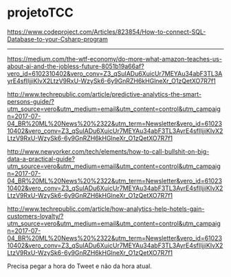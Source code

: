 # projetoTCC

https://www.codeproject.com/Articles/823854/How-to-connect-SQL-Database-to-your-Csharp-program
________________________  _____________________________________________________________________


https://medium.com/the-wtf-economy/do-more-what-amazon-teaches-us-about-ai-and-the-jobless-future-8051b19a66af?vero_id=6102310402&vero_conv=Z3_qSuIADu6XuicUr7MEYAu34abF3TL3AyrE4sfIIjjiKIvX2LtzV9RxU-WzySk6-6y9GnRZH6kHGlneXr_O1zQetXO7R7f1

http://www.techrepublic.com/article/predictive-analytics-the-smart-persons-guide/?utm_source=vero&utm_medium=email&utm_content=control&utm_campaign=2017-07-04_BR%20ML%20News%20%2322&utm_term=Newsletter&vero_id=6102310402&vero_conv=Z3_qSuIADu6XuicUr7MEYAu34abF3TL3AyrE4sfIIjjiKIvX2LtzV9RxU-WzySk6-6y9GnRZH6kHGlneXr_O1zQetXO7R7f1

http://www.newyorker.com/tech/elements/how-to-call-bullshit-on-big-data-a-practical-guide?utm_source=vero&utm_medium=email&utm_content=control&utm_campaign=2017-07-04_BR%20ML%20News%20%2322&utm_term=Newsletter&vero_id=6102310402&vero_conv=Z3_qSuIADu6XuicUr7MEYAu34abF3TL3AyrE4sfIIjjiKIvX2LtzV9RxU-WzySk6-6y9GnRZH6kHGlneXr_O1zQetXO7R7f1

http://www.techrepublic.com/article/how-analytics-help-hotels-gain-customers-loyalty/?utm_source=vero&utm_medium=email&utm_content=control&utm_campaign=2017-07-04_BR%20ML%20News%20%2322&utm_term=Newsletter&vero_id=6102310402&vero_conv=Z3_qSuIADu6XuicUr7MEYAu34abF3TL3AyrE4sfIIjjiKIvX2LtzV9RxU-WzySk6-6y9GnRZH6kHGlneXr_O1zQetXO7R7f1


Precisa pegar a hora do Tweet e não da hora atual.
